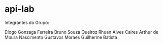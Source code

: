 # api-lab

Integrantes do Grupo:

Diogo Gonzaga Ferreira
Bruno Souza Queiroz
Rhuan Alves Caires
Arthur de Moura Nascimento
Gustavos Moraes
Guilherme Batista
